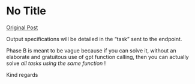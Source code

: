 # No Title

[Original Post](https://discourse.onlinedegree.iitm.ac.in/t/164277/183)

<p>Output specifications will be detailed in the “task” sent to the endpoint.</p>
<p>Phase B is meant to be vague because if you can solve it, without an elaborate and gratuitous use of gpt function calling, then you can actually solve <em>all tasks using the same function</em> !</p>
<p>Kind regards</p>